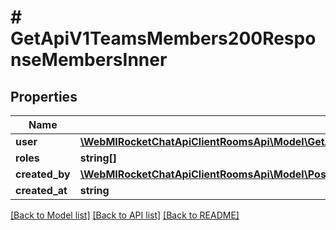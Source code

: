 # # GetApiV1TeamsMembers200ResponseMembersInner

## Properties

Name | Type | Description | Notes
------------ | ------------- | ------------- | -------------
**user** | [**\WebMIRocketChatApiClientRoomsApi\Model\GetApiV1TeamsMembers200ResponseMembersInnerUser**](GetApiV1TeamsMembers200ResponseMembersInnerUser.md) |  | [optional]
**roles** | **string[]** |  | [optional]
**created_by** | [**\WebMIRocketChatApiClientRoomsApi\Model\PostApiV1ChannelsAddAll200ResponseChannelU**](PostApiV1ChannelsAddAll200ResponseChannelU.md) |  | [optional]
**created_at** | **string** |  | [optional]

[[Back to Model list]](../../README.md#models) [[Back to API list]](../../README.md#endpoints) [[Back to README]](../../README.md)
